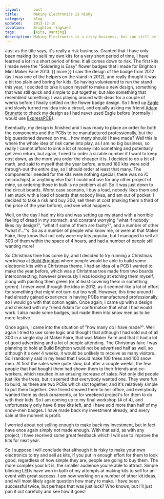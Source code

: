 ```yaml
---
layout:      post
title:       Making Electronics Is Risky
category:    blog
updated:     2013-12-18
location:    Brighton, England
tags:        [Kits, Ranting]
description: Making Electronics is a risky business, but can still be fun
---
```

Just as the title says, it's really a risk business. Granted that I have only been making (to sell) my own kits for a very short period of time, I have learned a lot in a short period of time. It all comes down to risk. The first kits I made were the "Soldering is Easy" flower badges that I made for Brighton Mini Maker Faire 2013. {{ more }} I saw the design of the badge from 2012 (as I was one of the helpers on the stand in 2012), and really thought it was a bit too plain and boring for kids. So having volunteered to run the stand this year, I decided to take it upon myself to make a new design, something that was still quick and simple to put together, but also something that resembled something. I was playing around with ideas for a couple of weeks before I finally settled on the flower badge design. So I fired up [Eagle](http://www.cadsoftusa.com/download-eagle/) and slowly turned my idea into a circuit, and equally asking my friend [Adam Brunette](http://www.adambrunette.com/) to check my design as I had never used Eagle before (normally I would use [ExpressPCB](http://www.expresspcb.com/)).

Eventually, my design is finished and I was ready to place an order for both the components and the PCBs to be manufactured professionally, but the big questioned dawned on me... how many should I have made? Well this is where the whole idea of risk came into play, as I am no big business, so really I cannot afford to sink a lot of money into something and potentially get zero return, but again, I need to order a sizable number if I want to keep cost down, as the more you order the cheaper it is. I decided to do a bit of math, and said to myself that the year before, around 180 kits were sold through-out the entire day, so I should order at least that many. The components I needed for the kits were nothing special, there was no iC (microchips) or anything else that I could not use for any other project of mine, so ordering those in bulk is no problem at all. So it was just down to the circuit boards. Worst case scenario, I buy a load, nobody likes them and I am stuck with a load of boards that nobody likes, and am out of pocket. I decided to take a risk and buy 300, sell them at cost (making them a third of the price of the year before), and see what happens.

Well, on the day I had my kits and was setting up my stand with a horrible feeling of dread in my stomach, and constant worrying "what if nobody likes my design?", "what if some of them are faulty?", and a number of other "what if..."'s. So as a number of people who know me, or were at that Maker Faire, they know that not only were my kits popular, but I managed to sell all 300 of them within the space of 4 hours, and had a number of people still wanting more!

So Christmas time has come by, and I decided to try running a Christmas workshop at [Build Brighton](http://www.buildbrighton.com/blog/) where people would be able to build some electronic kits with a Christmas theme. I had an idea of a PCB I wanted to make the year before, which was a Christmas tree made from two boards interconnecting, however previously I was looking at etching them myself, along with painting them green (or at least covering them in something green). I never went through the idea in 2012, as it seemed like a lot of effort for something that might not turn out too well. However, this time around I had already gained experience in having PCBs manufactured professionally, so I would go with that option again. Once again, I came up with a design and checked with my friend Adam for confirmation that what I had would work. I also made some badges, but made them into snow men as to be more festive.

Once again, I came into the situation of "how many do I have made?". Well again I tried to use some logic and thought that although I had sold out of all 300 in a single day at Maker Faire, that was Maker Faire and that it had a lot of good advertising and a lot of people attending. The Christmas faire I was planning to hold at Build Brighton would not be advertised half as well, so although it's over 4 weeks, it would be unlikely to receive as many visitors. So I randomly said in my head that I would make 100 trees and 100 snow men. At first the sales were quite slow, but after a couple weeks, the few people that had bought them had shown them to their friends and co-workers, which resulted in an ensuing increase of sales. Not only did people just like the trees, but it seemed that everybody wanted one. They were fun to build, as there are two PCBs which slot together, and it's relatively simple to put them together. One friend showed them to her office, and everybody wanted them as desk ornaments, or for weekend project's for them to do with their kids. So I am coming up to my final workshop (4 of 4), and unfortunately only have 6 tree kits left, and I have sold more than half of my snow-men badges. I have made back my investment already, and every sale at the moment is profit.

I worried about not selling enough to make back my investment, but in fact have once again simply not made enough. With that said, as with any project, I have received some great feedback which I will use to improve the kits for next year.

So I suppose I will conclude that although it is risky to make your own electronics to try and sell as kits, if you put in enough effort for them to look good, regardless of how simple they are, people are going to buy them. The more complex your kit is, the smaller audience you're able to attract. Simple blinking LEDs have won in both of my attempts at making kits to sell for an event with great success. I am now working on a number of other kit ideas, and will most likely again question how many to make. I have been successful twice, but perhaps that was just luck? Who knows, but I'll just pan it out carefully and see how it goes!